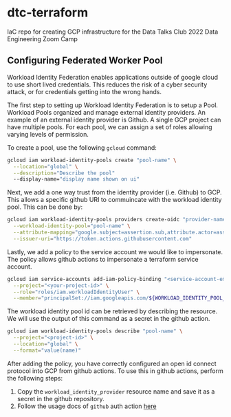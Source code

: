 # dtc-terraform

IaC repo for creating GCP infrastructure for the Data Talks Club 2022 Data Engineering Zoom Camp

## Configuring Federated Worker Pool

Workload Identity Federation enables applications outside of google cloud to use short lived credentials. This reduces the risk of a cyber security attack, or for credentials getting into the wrong hands.

The first step to setting up Workload Identity Federation is to setup a Pool. Workload Pools organized and manage external identity providers. An example of an external identity provider is Github. A single GCP project can have multiple pools. For each pool, we can assign a set of roles allowing varying levels of permission.

To create a pool, use the following `gcloud` command:

```bash
gcloud iam workload-identity-pools create "pool-name" \
  --location="global" \
  --description="Describe the pool"
  --display-name="display name shown on ui"
```

Next, we add a one way trust from the identity provider (i.e. Github) to GCP. This allows a specific github URI to commuincate with the workload identity pool. This can be done by:

```bash
gcloud iam workload-identity-pools providers create-oidc "provider-name" \
  --workload-identity-pool="pool-name" \
  --attribute-mapping="google.subject=assertion.sub,attribute.actor=assertion.actor,attribute.repository=assertion.repository" \
  --issuer-uri="https://token.actions.githubusercontent.com"
```

Lastly, we add a policy to the service account we would like to impersonate. The policy allows github actions to impersonate a terraform service account.

```bash
gcloud iam service-accounts add-iam-policy-binding "<service-account-email}>" \
  --project="<your-project-id>" \
  --role="roles/iam.workloadIdentityUser" \
  --member="principalSet://iam.googleapis.com/${WORKLOAD_IDENTITY_POOL_ID}/attribute.repository/${REPO}"
```

The workload identity pool id can be retrieved by describing the resource. We will use the output of this command as a secret in the github action.

```bash
gcloud iam workload-identity-pools describe "pool-name" \
  --project="<project-id>" \
  --location="global" \
  --format="value(name)"
```

After adding the policy, you have correctly configured an open id connect protocol into GCP from github actions. To use this in github actions, perform the following steps:

1. Copy the `workload_identity_provider` resource name and save it as a secret in the github repository.
2. Follow the usage docs of `github` auth action [here](https://github.com/google-github-actions/auth#examples)
